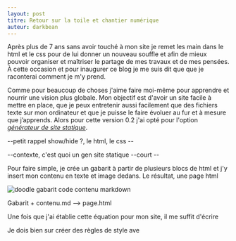 ```yaml
---
layout: post
titre: Retour sur la toile et chantier numérique
auteur: darkbean
---
```


Après plus de 7 ans sans avoir touché à mon site je remet les main dans le html et le css pour de lui donner un nouveau souffle et afin de mieux pouvoir organiser et maîtriser le partage de mes travaux et de mes pensées. À cette occasion et pour inaugurer ce blog je me suis dit que que je raconterai comment je m'y prend.

Comme pour beaucoup de choses j'aime faire moi-même pour apprendre et nourrir une vision plus globale. Mon objectif est d'avoir un site facile à mettre en place, que je peux entretenir aussi facilement que des fichiers texte sur mon ordinateur et que je puisse le faire évoluer au fur et à mesure que j’apprends. Alors pour cette version 0.2 j'ai opté pour l'option [*générateur de site statique*]().

--petit rappel show/hide ?, le html, le css --

--contexte, c'est quoi un gen site statique --court --

Pour faire simple, je crée un gabarit à partir de plusieurs blocs de html et j'y insert mon contenu en texte et image dedans. Le résultat, une page html


![doodle gabarit code contenu markdown]()

Gabarit + contenu.md --> page.html

Une fois que j'ai établie cette équation pour mon site, il me suffit d'écrire


Je dois bien sur créer des règles de style ave
